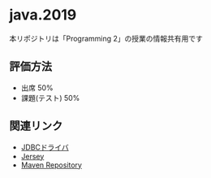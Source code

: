 # java.2019
本リポジトリは「Programming 2」の授業の情報共有用です

## 評価方法

- 出席 50%
- 課題(テスト) 50%

## 関連リンク

- [JDBCドライバ](https://mariadb.com/kb/en/library/mariadb-connector-j/)
- [Jersey](https://jersey.github.io/)
- [Maven Repository](https://mvnrepository.com/)